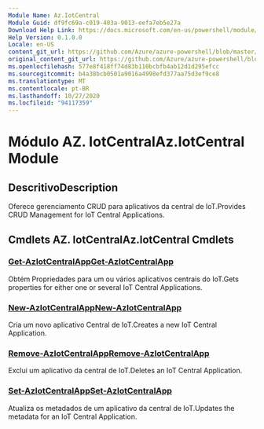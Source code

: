 ```yaml
---
Module Name: Az.IotCentral
Module Guid: df9fc69a-c019-403a-9013-eefa7eb5e27a
Download Help Link: https://docs.microsoft.com/en-us/powershell/module/az.iotcentral
Help Version: 0.1.0.0
Locale: en-US
content_git_url: https://github.com/Azure/azure-powershell/blob/master/src/IotCentral/IotCentral/help/Az.IotCentral.md
original_content_git_url: https://github.com/Azure/azure-powershell/blob/master/src/IotCentral/IotCentral/help/Az.IotCentral.md
ms.openlocfilehash: 577e8f418ff74d83b110bcbfb4ab12d1d295efcc
ms.sourcegitcommit: b4a38bcb0501a9016a4998efd377aa75d3ef9ce8
ms.translationtype: MT
ms.contentlocale: pt-BR
ms.lasthandoff: 10/27/2020
ms.locfileid: "94117359"
---
```

# <span data-ttu-id="d1688-101">Módulo AZ. IotCentral</span><span class="sxs-lookup"><span data-stu-id="d1688-101">Az.IotCentral Module</span></span>
## <span data-ttu-id="d1688-102">Descritivo</span><span class="sxs-lookup"><span data-stu-id="d1688-102">Description</span></span>
<span data-ttu-id="d1688-103">Oferece gerenciamento CRUD para aplicativos da central de IoT.</span><span class="sxs-lookup"><span data-stu-id="d1688-103">Provides CRUD Management for IoT Central Applications.</span></span>

## <span data-ttu-id="d1688-104">Cmdlets AZ. IotCentral</span><span class="sxs-lookup"><span data-stu-id="d1688-104">Az.IotCentral Cmdlets</span></span>
### [<span data-ttu-id="d1688-105">Get-AzIotCentralApp</span><span class="sxs-lookup"><span data-stu-id="d1688-105">Get-AzIotCentralApp</span></span>](Get-AzIotCentralApp.md)
<span data-ttu-id="d1688-106">Obtém Propriedades para um ou vários aplicativos centrais do IoT.</span><span class="sxs-lookup"><span data-stu-id="d1688-106">Gets properties for either one or several IoT Central Applications.</span></span>

### [<span data-ttu-id="d1688-107">New-AzIotCentralApp</span><span class="sxs-lookup"><span data-stu-id="d1688-107">New-AzIotCentralApp</span></span>](New-AzIotCentralApp.md)
<span data-ttu-id="d1688-108">Cria um novo aplicativo Central de IoT.</span><span class="sxs-lookup"><span data-stu-id="d1688-108">Creates a new IoT Central Application.</span></span>

### [<span data-ttu-id="d1688-109">Remove-AzIotCentralApp</span><span class="sxs-lookup"><span data-stu-id="d1688-109">Remove-AzIotCentralApp</span></span>](Remove-AzIotCentralApp.md)
<span data-ttu-id="d1688-110">Exclui um aplicativo da central de IoT.</span><span class="sxs-lookup"><span data-stu-id="d1688-110">Deletes an IoT Central Application.</span></span>

### [<span data-ttu-id="d1688-111">Set-AzIotCentralApp</span><span class="sxs-lookup"><span data-stu-id="d1688-111">Set-AzIotCentralApp</span></span>](Set-AzIotCentralApp.md)
<span data-ttu-id="d1688-112">Atualiza os metadados de um aplicativo da central de IoT.</span><span class="sxs-lookup"><span data-stu-id="d1688-112">Updates the metadata for an IoT Central Application.</span></span>

